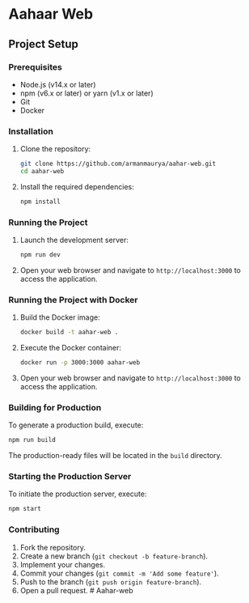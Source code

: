 # Aahaar Web

## Project Setup

### Prerequisites

- Node.js (v14.x or later)
- npm (v6.x or later) or yarn (v1.x or later)
- Git
- Docker

### Installation

1. Clone the repository:
    ```sh
    git clone https://github.com/armanmaurya/aahar-web.git
    cd aahar-web
    ```

2. Install the required dependencies:
    ```sh
    npm install
    ```

### Running the Project

1. Launch the development server:
    ```sh
    npm run dev
    ```

2. Open your web browser and navigate to `http://localhost:3000` to access the application.

### Running the Project with Docker

1. Build the Docker image:
    ```sh
    docker build -t aahar-web .
    ```

2. Execute the Docker container:
    ```sh
    docker run -p 3000:3000 aahar-web
    ```

3. Open your web browser and navigate to `http://localhost:3000` to access the application.

### Building for Production

To generate a production build, execute:
```sh
npm run build
```

The production-ready files will be located in the `build` directory.

### Starting the Production Server

To initiate the production server, execute:
```sh
npm start
```

### Contributing

1. Fork the repository.
2. Create a new branch (`git checkout -b feature-branch`).
3. Implement your changes.
4. Commit your changes (`git commit -m 'Add some feature'`).
5. Push to the branch (`git push origin feature-branch`).
6. Open a pull request.
#   A a h a r - w e b  
 